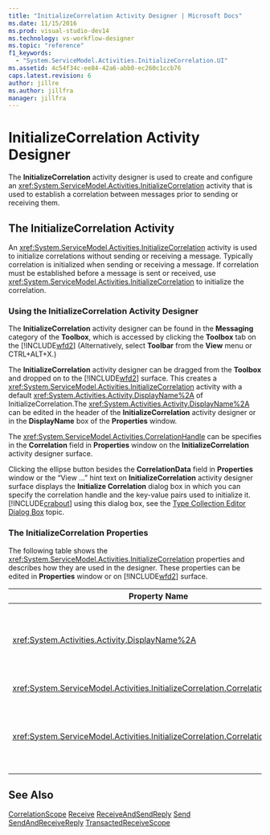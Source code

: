 ```yaml
---
title: "InitializeCorrelation Activity Designer | Microsoft Docs"
ms.date: 11/15/2016
ms.prod: visual-studio-dev14
ms.technology: vs-workflow-designer
ms.topic: "reference"
f1_keywords:
  - "System.ServiceModel.Activities.InitializeCorrelation.UI"
ms.assetid: 4c54f34c-ee84-42a6-abb0-ec260c1ccb76
caps.latest.revision: 6
author: jillre
ms.author: jillfra
manager: jillfra
---
```

# InitializeCorrelation Activity Designer
The **InitializeCorrelation** activity designer is used to create and configure an <xref:System.ServiceModel.Activities.InitializeCorrelation> activity that is used to establish a correlation between messages prior to sending or receiving them.

## The InitializeCorrelation Activity
 An <xref:System.ServiceModel.Activities.InitializeCorrelation> activity is used to initialize correlations without sending or receiving a message. Typically correlation is initialized when sending or receiving a message. If correlation must be established before a message is sent or received, use <xref:System.ServiceModel.Activities.InitializeCorrelation> to initialize the correlation.

### Using the InitializeCorrelation Activity Designer
 The **InitializeCorrelation** activity designer can be found in the **Messaging** category of the **Toolbox**, which is accessed by clicking the **Toolbox** tab on the [!INCLUDE[wfd2](../includes/wfd2-md.md)] (Alternatively, select **Toolbar** from the **View** menu or CTRL+ALT+X.)

 The **InitializeCorrelation** activity designer can be dragged from the **Toolbox** and dropped on to the [!INCLUDE[wfd2](../includes/wfd2-md.md)] surface. This creates a <xref:System.ServiceModel.Activities.InitializeCorrelation> activity with a default <xref:System.Activities.Activity.DisplayName%2A> of InitializeCorrelation.The <xref:System.Activities.Activity.DisplayName%2A> can be edited in the header of the **InitializeCorrelation** activity designer or in the **DisplayName** box of the **Properties** window.

 The <xref:System.ServiceModel.Activities.CorrelationHandle> can be specifies in the **Correlation** field in **Properties** window on the **InitializeCorrelation** activity designer surface.

 Clicking the ellipse button besides the **CorrelationData** field in **Properties** window or the “View …” hint text on **InitializeCorrelation** activity designer surface displays the **Initialize Correlation** dialog box in which you can specify the correlation handle and the key-value pairs used to initialize it. [!INCLUDE[crabout](../includes/crabout-md.md)] using this dialog box, see the [Type Collection Editor Dialog Box](../workflow-designer/type-collection-editor-dialog-box.md) topic.

### The InitializeCorrelation Properties
 The following table shows the <xref:System.ServiceModel.Activities.InitializeCorrelation> properties and describes how they are used in the designer. These properties can be edited in **Properties** window or on [!INCLUDE[wfd2](../includes/wfd2-md.md)] surface.

|Property Name|Required|Usage|
|-------------------|--------------|-----------|
|<xref:System.Activities.Activity.DisplayName%2A>|False|The friendly name of the <xref:System.ServiceModel.Activities.InitializeCorrelation> activity. The default value is InitializeCorrelation.<br /><br /> Although the use of a non-default value for the friendly <xref:System.Activities.Activity.DisplayName%2A> is not strictly required, it is a best practice to use such a value.|
|<xref:System.ServiceModel.Activities.InitializeCorrelation.Correlation%2A>|False|The <xref:System.ServiceModel.Activities.CorrelationHandle> used to associate workflow activities in the correlation.|
|<xref:System.ServiceModel.Activities.InitializeCorrelation.CorrelationData%2A>|False|A dictionary of correlation data that relates messages to the workflow instance.<br /><br /> Use the **Initialize Correlation** dialog box to configure the <xref:System.ServiceModel.Activities.InitializeCorrelation.CorrelationData%2A>. [!INCLUDE[crabout](../includes/crabout-md.md)] the use this dialog box, see the [Type Collection Editor Dialog Box](../workflow-designer/type-collection-editor-dialog-box.md) topic.|

## See Also
 [CorrelationScope](../workflow-designer/correlationscope-activity-designer.md)
 [Receive](../workflow-designer/receive-activity-designer.md)
 [ReceiveAndSendReply](../workflow-designer/receiveandsendreply-template-designer.md)
 [Send](../workflow-designer/send-activity-designer.md)
 [SendAndReceiveReply](../workflow-designer/sendandreceivereply-template-designer.md)
 [TransactedReceiveScope](../workflow-designer/transactedreceivescope-activity-designer.md)